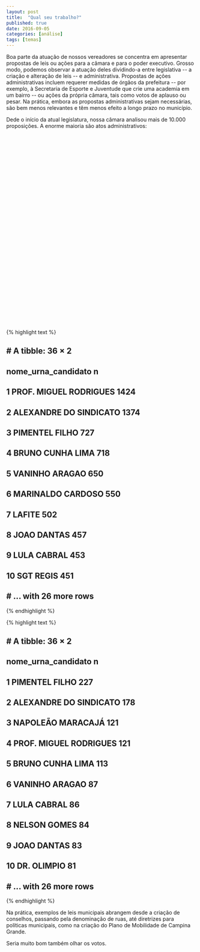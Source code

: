 ```yaml
---
layout: post
title:  "Qual seu trabalho?"
published: true
date: 2016-09-05
categories: [análise]
tags: [temas]
---
```







Boa parte da atuação de nossos vereadores se concentra em apresentar propostas de leis ou ações para a câmara e para o poder executivo. Grosso modo, podemos observar a atuação deles dividindo-a entre legislativa -- a criação e alteração de leis -- e administrativa. Propostas de ações administrativas incluem requerer medidas de órgãos da prefeitura -- por exemplo, à Secretaria de Esporte e Juventude que crie uma academia em um bairro -- ou ações da própria câmara, tais como votos de aplauso ou pesar. Na prática, embora as propostas administrativas sejam necessárias, são bem menos relevantes e têm menos efeito a longo prazo no município.

Dede o início da atual legislatura, nossa câmara analisou mais de 10.000 proposições. A enorme maioria são atos administrativos: 

<!--html_preserve--><div id="htmlwidget-3512" style="width:504px;height:504px;" class="plotly html-widget"></div>
<script type="application/json" data-for="htmlwidget-3512">{"x":{"data":[{"x":[1,1],"y":[1,2],"text":["quando: 2013-2016<br>tipo: Administrativo<br>quantos: 8920","quando: 2013-2016<br>tipo: Legislativo<br>quantos: 1976"],"key":null,"type":"scatter","mode":"markers","marker":{"autocolorscale":false,"color":"rgba(0,0,139,1)","opacity":0.8,"size":[151.181102362205,18.8976377952756],"symbol":"circle","line":{"width":1.88976377952756,"color":"rgba(0,0,139,1)"}},"showlegend":false,"xaxis":"x","yaxis":"y","hoverinfo":"text","name":""}],"layout":{"margin":{"b":39.9222914072229,"l":116.435367372354,"t":23.9701120797011,"r":7.97011207970112},"font":{"color":"rgba(0,0,0,1)","family":"","size":15.9402241594022},"xaxis":{"type":"linear","autorange":false,"tickmode":"array","range":[0.5,1.5],"ticktext":["2013-2016"],"tickvals":[1],"ticks":"","tickcolor":null,"ticklen":19.2,"tickwidth":0,"showticklabels":true,"tickfont":{"color":"rgba(0,0,0,1)","family":"","size":12.7521793275218},"tickangle":-0,"showline":false,"linecolor":null,"linewidth":0,"showgrid":true,"domain":[0,1],"gridcolor":"rgba(229,229,229,1)","gridwidth":0.265670402656704,"zeroline":false,"anchor":"y","title":"","titlefont":{"color":"rgba(0,0,0,1)","family":"","size":15.9402241594022},"hoverformat":".2f"},"yaxis":{"type":"linear","autorange":false,"tickmode":"array","range":[0.4,2.6],"ticktext":["Administrativo","Legislativo"],"tickvals":[1,2],"ticks":"","tickcolor":null,"ticklen":19.2,"tickwidth":0,"showticklabels":true,"tickfont":{"color":"rgba(0,0,0,1)","family":"","size":12.7521793275218},"tickangle":-0,"showline":false,"linecolor":null,"linewidth":0,"showgrid":true,"domain":[0,1],"gridcolor":"rgba(229,229,229,1)","gridwidth":0.265670402656704,"zeroline":false,"anchor":"x","title":"","titlefont":{"color":"rgba(0,0,0,1)","family":"","size":15.9402241594022},"hoverformat":".2f"},"shapes":[{"type":"rect","fillcolor":null,"line":{"color":null,"width":0,"linetype":[]},"yref":"paper","xref":"paper","x0":0,"x1":1,"y0":0,"y1":1}],"showlegend":false,"legend":{"bgcolor":null,"bordercolor":null,"borderwidth":0,"font":{"color":"rgba(0,0,0,1)","family":"","size":12.7521793275218},"y":0.932508436445444},"annotations":[{"text":"quantos","x":1.02,"y":1,"showarrow":false,"ax":0,"ay":0,"font":{"color":"rgba(0,0,0,1)","family":"","size":15.9402241594022},"xref":"paper","yref":"paper","textangle":-0,"xanchor":"left","yanchor":"top"}],"hovermode":"closest"},"source":"A","config":{"modeBarButtonsToRemove":["sendDataToCloud"]},"base_url":"https://plot.ly"},"evals":[],"jsHooks":[]}</script><!--/html_preserve-->


{% highlight text %}
## # A tibble: 36 × 2
##       nome_urna_candidato     n
##                     <chr> <int>
## 1  PROF. MIGUEL RODRIGUES  1424
## 2  ALEXANDRE DO SINDICATO  1374
## 3          PIMENTEL FILHO   727
## 4        BRUNO CUNHA LIMA   718
## 5          VANINHO ARAGAO   650
## 6       MARINALDO CARDOSO   550
## 7                  LAFITE   502
## 8             JOAO DANTAS   457
## 9             LULA CABRAL   453
## 10              SGT REGIS   451
## # ... with 26 more rows
{% endhighlight %}



{% highlight text %}
## # A tibble: 36 × 2
##       nome_urna_candidato     n
##                     <chr> <int>
## 1          PIMENTEL FILHO   227
## 2  ALEXANDRE DO SINDICATO   178
## 3       NAPOLEÃO MARACAJÁ   121
## 4  PROF. MIGUEL RODRIGUES   121
## 5        BRUNO CUNHA LIMA   113
## 6          VANINHO ARAGAO    87
## 7             LULA CABRAL    86
## 8            NELSON GOMES    84
## 9             JOAO DANTAS    83
## 10            DR. OLIMPIO    81
## # ... with 26 more rows
{% endhighlight %}


Na prática, exemplos de leis municipais abrangem desde a criação de conselhos, passando pela denominação de ruas, até diretrizes para políticas municipais, como na criação do Plano de Mobilidade de Campina Grande. 


Seria muito bom também olhar os votos. 
